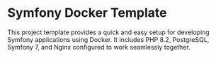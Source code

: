 # Symfony Docker Template

This project template provides a quick and easy setup for developing Symfony applications using Docker. It includes PHP 8.2, PostgreSQL, Symfony 7, and Nginx configured to work seamlessly together.
